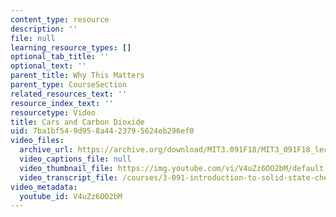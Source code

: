 ```yaml
---
content_type: resource
description: ''
file: null
learning_resource_types: []
optional_tab_title: ''
optional_text: ''
parent_title: Why This Matters
parent_type: CourseSection
related_resources_text: ''
resource_index_text: ''
resourcetype: Video
title: Cars and Carbon Dioxide
uid: 7ba1bf54-9d95-8a44-2379-5624eb296ef0
video_files:
  archive_url: https://archive.org/download/MIT3.091F18/MIT3_091F18_lec09_wtm_300k.mp4
  video_captions_file: null
  video_thumbnail_file: https://img.youtube.com/vi/V4uZz6OO2bM/default.jpg
  video_transcript_file: /courses/3-091-introduction-to-solid-state-chemistry-fall-2018/d3fa03d3e3c5e230acf28323eebe6e40_Ht_6qEzMjh4.pdf
video_metadata:
  youtube_id: V4uZz6OO2bM
---
```

